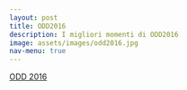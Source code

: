 ```yaml
---
layout: post
title: ODD2016
description: I migliori momenti di ODD2016
image: assets/images/odd2016.jpg
nav-menu: true
---
```


<a class="twitter-moment" href="https://twitter.com/i/moments/826150964646256641">ODD 2016</a>
<script async src="//platform.twitter.com/widgets.js" charset="utf-8"></script>
